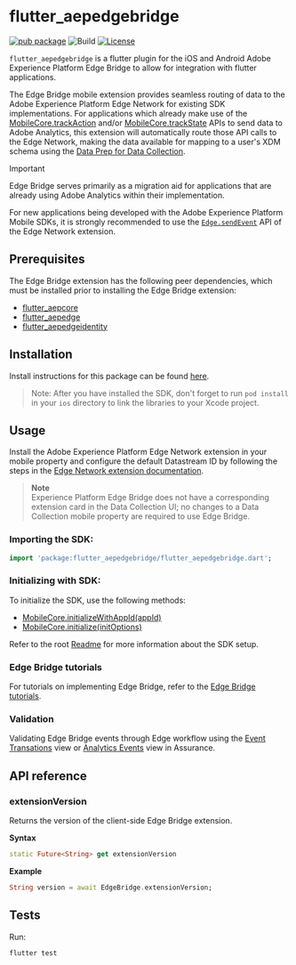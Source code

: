 # flutter_aepedgebridge

[![pub package](https://img.shields.io/pub/v/flutter_aepedgebridge.svg)](https://pub.dartlang.org/packages/flutter_aepedgebridge) ![Build](https://github.com/adobe/aepsdk_flutter/workflows/Dart%20Unit%20Tests%20+%20Android%20Build%20+%20iOS%20Build/badge.svg) [![License](https://img.shields.io/badge/License-Apache%202.0-blue.svg)](https://opensource.org/licenses/Apache-2.0)

`flutter_aepedgebridge` is a flutter plugin for the iOS and Android Adobe Experience Platform Edge Bridge to allow for integration with flutter applications.

The Edge Bridge mobile extension provides seamless routing of data to the Adobe Experience Platform Edge Network for existing SDK implementations. For applications which already make use of the [MobileCore.trackAction](../flutter_aepcore/README.md#track-app-actions) and/or [MobileCore.trackState](../flutter_aepcore/README.md#track-app-states) APIs to send data to Adobe Analytics, this extension will automatically route those API calls to the Edge Network, making the data available for mapping to a user's XDM schema using the [Data Prep for Data Collection](https://experienceleague.adobe.com/docs/experience-platform/data-prep/home.html).

> [!IMPORTANT]
> Edge Bridge serves primarily as a migration aid for applications that are already using Adobe Analytics within their implementation. 
>
> For new applications being developed with the Adobe Experience Platform Mobile SDKs, it is strongly recommended to use the [`Edge.sendEvent`](../flutter_aepedge/README.md#sendevent) API of the Edge Network extension.

## Prerequisites

The Edge Bridge extension has the following peer dependencies, which must be installed prior to installing the Edge Bridge extension:

- [flutter_aepcore](../flutter_aepcore/README.md)
- [flutter_aepedge](../flutter_aepedge/README.md)
- [flutter_aepedgeidentity](../flutter_aepedgeidentity/README.md)

## Installation

Install instructions for this package can be found [here](https://pub.dev/packages/flutter_aepedgebridge/install).

> Note: After you have installed the SDK, don't forget to run `pod install` in your `ios` directory to link the libraries to your Xcode project.

## Usage

Install the Adobe Experience Platform Edge Network extension in your mobile property and configure the default Datastream ID by following the steps in the [Edge Network extension documentation](https://developer.adobe.com/client-sdks/documentation/edge-network).

> **Note**  
Experience Platform Edge Bridge does not have a corresponding extension card in the Data Collection UI; no changes to a Data Collection mobile property are required to use Edge Bridge.

### Importing the SDK:

```dart
import 'package:flutter_aepedgebridge/flutter_aepedgebridge.dart';
```

### Initializing with SDK:

To initialize the SDK, use the following methods:
- [MobileCore.initializeWithAppId(appId)](https://github.com/adobe/aepsdk_flutter/tree/main/plugins/flutter_aepcore#initializewithappid)
- [MobileCore.initialize(initOptions)](https://github.com/adobe/aepsdk_flutter/tree/main/plugins/flutter_aepcore#initialize)

Refer to the root [Readme](https://github.com/adobe/aepsdk_flutter/blob/main/README.md) for more information about the SDK setup.

### Edge Bridge tutorials

For tutorials on implementing Edge Bridge, refer to the [Edge Bridge tutorials](https://github.com/adobe/aepsdk-edgebridge-ios/tree/main/Documentation/tutorials).


### Validation

Validating Edge Bridge events through Edge workflow using the [Event Transations](https://developer.adobe.com/client-sdks/edge/edge-network/validation/validation/#use-the-event-transactions-view) view or [Analytics Events](https://experienceleague.adobe.com/en/docs/experience-platform/assurance/view/adobe-analytics-edge) view in Assurance.


## API reference
### extensionVersion
Returns the version of the client-side Edge Bridge extension.

**Syntax**
```dart
static Future<String> get extensionVersion
```

**Example**
```dart
String version = await EdgeBridge.extensionVersion;
```
## Tests

Run:

```bash
flutter test
```
